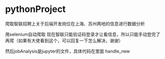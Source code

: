 # pythonProject
爬取智联招聘上关于后端开发岗位在上海、苏州两地的信息进行数据分析

用selenium自动爬取
现在智联只能验证码登录才让看信息，所以只能手动登完了再爬（如果有大佬看到这个，可以回复一下怎么解决，谢谢）

然后jobAnalysis是jupyter的文件，具体代码在里面
handle_new
